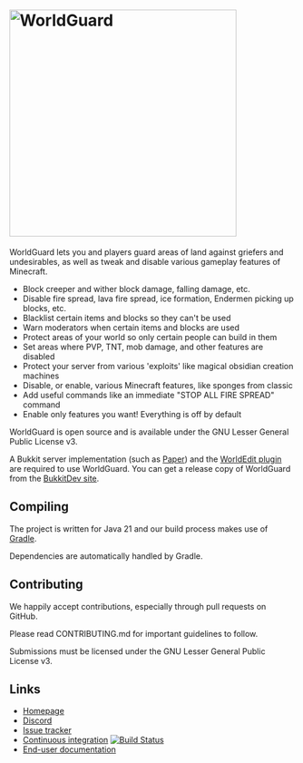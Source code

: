 <h1>
    <img src="worldguard-logo.svg" alt="WorldGuard" width="400" /> 
</h1>

WorldGuard lets you and players guard areas of land against griefers and undesirables, as well as tweak and disable various gameplay features of Minecraft.

* Block creeper and wither block damage, falling damage, etc.
* Disable fire spread, lava fire spread, ice formation, Endermen picking up blocks, etc.
* Blacklist certain items and blocks so they can't be used
* Warn moderators when certain items and blocks are used
* Protect areas of your world so only certain people can build in them
* Set areas where PVP, TNT, mob damage, and other features are disabled
* Protect your server from various 'exploits' like magical obsidian creation machines
* Disable, or enable, various Minecraft features, like sponges from classic
* Add useful commands like an immediate "STOP ALL FIRE SPREAD" command
* Enable only features you want! Everything is off by default

WorldGuard is open source and is available under the GNU Lesser
General Public License v3.

A Bukkit server implementation (such as [Paper](https://papermc.io)) and the [WorldEdit plugin](https://dev.bukkit.org/projects/worldedit) are required to use WorldGuard. You can get a release copy of WorldGuard from the [BukkitDev site](https://dev.bukkit.org/projects/worldguard).

Compiling
---------

The project is written for Java 21 and our build process makes use of
[Gradle](https://gradle.org).

Dependencies are automatically handled by Gradle.

Contributing
------------

We happily accept contributions, especially through pull requests on GitHub.

Please read CONTRIBUTING.md for important guidelines to follow.

Submissions must be licensed under the GNU Lesser General Public License v3.

Links
-----

* [Homepage](https://enginehub.org/worldguard)
* [Discord](https://discord.gg/enginehub)
* [Issue tracker](https://github.com/EngineHub/WorldGuard/issues)
* [Continuous integration](https://builds.enginehub.org) [![Build Status](https://ci.enginehub.org/app/rest/builds/buildType:bt11,branch:master/statusIcon.svg)](https://ci.enginehub.org/viewType.html?buildTypeId=bt11&guest=1)
* [End-user documentation](https://worldguard.enginehub.org/en/latest/)

